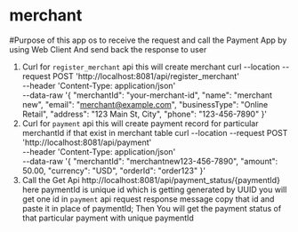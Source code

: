 # merchant

#Purpose of this app os to receive the request and call the Payment App by using Web Client 
 And send back the response to user


1) Curl for `register_merchant` api this will create merchant
    curl --location --request POST 'http://localhost:8081/api/register_merchant' \
    --header 'Content-Type: application/json' \
    --data-raw '{
    "merchantId": "your-merchant-id",
    "name": "merchant new",
    "email": "merchant@example.com",
    "businessType": "Online Retail",
    "address": "123 Main St, City",
    "phone": "123-456-7890"
    }'
2) Curl for `payment` api this will create payment record for particular merchantId if that exist in merchant table
   curl --location --request POST 'http://localhost:8081/api/payment' \
   --header 'Content-Type: application/json' \
   --data-raw '{
   "merchantId": "merchantnew123-456-7890",
   "amount": 50.00,
   "currency": "USD",
   "orderId": "order123"
   }'
3) Call the Get Api http://localhost:8081/api/payment_status/{paymentId}
   here paymentId is unique id which is getting generated by UUID you will get one id in `payment` api
   request response message copy that id and paste it in place of paymentId;
   Then You will get the payment status of that particular payment with unique paymentId